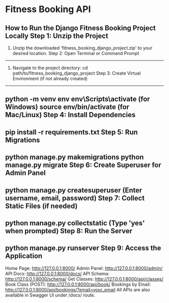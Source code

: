 # Fitness Booking API
How to Run the Django Fitness Booking Project Locally
Step 1: Unzip the Project
--------------------------------------
1. Unzip the downloaded 'fitness_booking_django_project.zip' to your desired location.
Step 2: Open Terminal or Command Prompt
--------------------------------------
1. Navigate to the project directory:
cd path/to/fitness_booking_django_project
Step 3: Create Virtual Environment (if not already created)
--------------------------------------
python -m venv env
env\Scripts\activate (for Windows)
source env/bin/activate (for Mac/Linux)
Step 4: Install Dependencies
--------------------------------------
pip install -r requirements.txt
Step 5: Run Migrations
--------------------------------------
python manage.py makemigrations
python manage.py migrate
Step 6: Create Superuser for Admin Panel
--------------------------------------
python manage.py createsuperuser
(Enter username, email, password)
Step 7: Collect Static Files (if needed)
--------------------------------------
python manage.py collectstatic
(Type 'yes' when prompted)
Step 8: Run the Server
--------------------------------------
python manage.py runserver
Step 9: Access the Application
--------------------------------------
Home Page: http://127.0.0.1:8000/
Admin Panel: http://127.0.0.1:8000/admin/
API Docs: http://127.0.0.1:8000/docs/
API Schema: http://127.0.0.1:8000/schema/
Get Classes: http://127.0.0.1:8000/api/classes/
Book Class (POST): http://127.0.0.1:8000/api/book/
Bookings by Email: http://127.0.0.1:8000/api/bookings/?email=your_email
All APIs are also available in Swagger UI under /docs/ route.